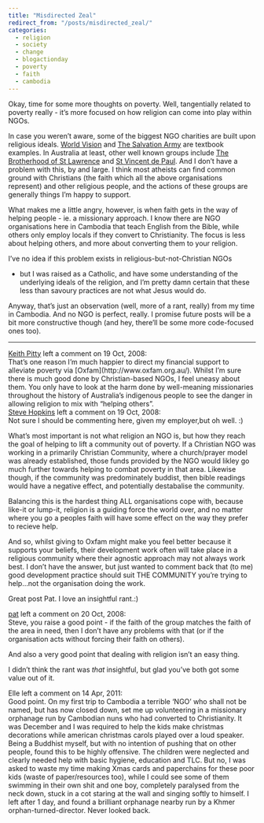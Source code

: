 ```yaml
---
title: "Misdirected Zeal"
redirect_from: "/posts/misdirected_zeal/"
categories:
  - religion
  - society
  - change
  - blogactionday
  - poverty
  - faith
  - cambodia
---
```

Okay, time for some more thoughts on poverty. Well, tangentially related
to poverty really - it’s more focused on how religion can come into play
within NGOs.

In case you weren’t aware, some of the biggest NGO charities are built
upon religious ideals. [World Vision](http://www.wvi.org/) and [The
Salvation Army](http://www.salvationarmy.org/) are textbook examples. In
Australia at least, other well known groups include [The Brotherhood of
St Lawrence](http://www.bsl.org.au/) and [St Vincent de
Paul](http://www.vinnies.org.au/). And I don’t have a problem with this,
by and large. I think most atheists can find common ground with
Christians (the faith which all the above organisations represent) and
other religious people, and the actions of these groups are generally
things I’m happy to support.

What makes me a little angry, however, is when faith gets in the way of
helping people - ie. a missionary approach. I know there are NGO
organisations here in Cambodia that teach English from the Bible, while
others only employ locals if they convert to Christianity. The focus is
less about helping others, and more about converting them to your
religion.

I’ve no idea if this problem exists in religious-but-not-Christian NGOs
- but I was raised as a Catholic, and have some understanding of the
underlying ideals of the religion, and I’m pretty damn certain that
these less than savoury practices are not what Jesus would do.

Anyway, that’s just an observation (well, more of a rant, really) from
my time in Cambodia. And no NGO is perfect, really. I promise future
posts will be a bit more constructive though (and hey, there’ll be some
more code-focused ones too).

------------------------------------------------------------------------

<div class="comments">
<div class="comment-author">
<a href="http://squizlog.keithpitty.org">Keith Pitty</a> left a comment
on 19 Oct, 2008:</div>

<div class="comment" markdown="1">
That’s one reason I’m much happier to direct my financial support to
alleviate poverty via [Oxfam](http://www.oxfam.org.au/). Whilst I’m sure
there is much good done by Christian-based NGOs, I feel uneasy about
them. You only have to look at the harm done by well-meaning
missionaries throughout the history of Australia’s indigenous people to
see the danger in allowing religion to mix with “helping others”.

</div>
<div class="comment-author">
<a href="http://www.thesquigglyline.com">Steve Hopkins</a> left a
comment on 19 Oct, 2008:</div>

<div class="comment" markdown="1">
Not sure I should be commenting here, given my employer,but oh well. :)

What’s most important is not what religion an NGO is, but how they reach
the goal of helping to lift a community out of poverty. If a Christian
NGO was working in a primarily Christian Community, where a
church/prayer model was already established, those funds provided by the
NGO would likley go much further towards helping to combat poverty in
that area. Likewise though, if the community was predominately buddist,
then bible readings would have a negative effect, and potentially
destabalise the community.

Balancing this is the hardest thing ALL organisations cope with, because
like-it or lump-it, religion is a guiding force the world over, and no
matter where you go a peoples faith will have some effect on the way
they prefer to recieve help.

And so, whilst giving to Oxfam might make you feel better because it
supports your beliefs, their development work often will take place in a
religious community where their agnostic approach may not always work
best. I don’t have the answer, but just wanted to comment back that (to
me) good development practice should suit THE COMMUNITY you’re trying to
help…not the organisation doing the work.

Great post Pat. I love an insightful rant.:)

</div>
<div class="comment-author">
<a href="http://freelancing-gods.com">pat</a> left a comment on 20 Oct,
2008:</div>

<div class="comment" markdown="1">
Steve, you raise a good point - if the faith of the group matches the
faith of the area in need, then I don’t have any problems with that (or
if the organisation acts without forcing their faith on others).

And also a very good point that dealing with religion isn’t an easy
thing.

I didn’t think the rant was *that* insightful, but glad you’ve both got
some value out of it.

</div>
<div class="comment-author">
Elle left a comment on 14 Apr, 2011:</div>

<div class="comment" markdown="1">
Good point. On my first trip to Cambodia a terrible ‘NGO’ who shall not
be named, but has now closed down, set me up volunteering in a
missionary orphanage run by Cambodian nuns who had converted to
Christianity. It was December and I was required to help the kids make
christmas decorations while american christmas carols played over a loud
speaker. Being a Buddhist myself, but with no intention of pushing that
on other people, found this to be highly offensive. The children were
neglected and clearly needed help with basic hygiene, education and TLC.
But no, I was asked to waste my time making Xmas cards and paperchains
for these poor kids (waste of paper/resources too), while I could see
some of them swimming in their own shit and one boy, completely
paralysed from the neck down, stuck in a cot staring at the wall and
singing softly to himself.  
I left after 1 day, and found a brilliant orphanage nearby run by a
Khmer orphan-turned-director. Never looked back.

</div>
</div>

